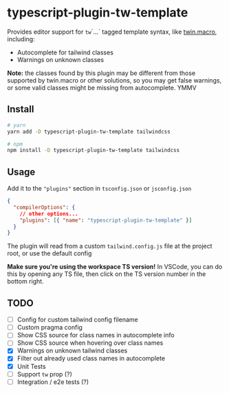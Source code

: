 # typescript-plugin-tw-template

Provides editor support for `tw`\`...\` tagged template syntax, like [twin.macro](https://github.com/ben-rogerson/twin.macro), including:

- Autocomplete for tailwind classes
- Warnings on unknown classes

**Note:** the classes found by this plugin may be different from those supported by twin.macro or other solutions, so you may get false warnings, or some valid classes might be missing from autocomplete. YMMV

## Install

```bash
# yarn
yarn add -D typescript-plugin-tw-template tailwindcss

# npm
npm install -D typescript-plugin-tw-template tailwindcss
```

## Usage

Add it to the `"plugins"` section in `tsconfig.json` or `jsconfig.json`

```json
{
  "compilerOptions": {
    // other options...
    "plugins": [{ "name": "typescript-plugin-tw-template" }]
  }
}
```

The plugin will read from a custom `tailwind.config.js` file at the project root, or use the default config

**Make sure you're using the workspace TS version!** In VSCode, you can do this by opening any TS file, then click on the TS version number in the bottom right.

## TODO

- [ ] Config for custom tailwind config filename
- [ ] Custom pragma config
- [ ] Show CSS source for class names in autocomplete info
- [ ] Show CSS source when hovering over class names
- [x] Warnings on unknown tailwind classes
- [x] Filter out already used class names in autocomplete
- [x] Unit Tests
- [ ] Support `tw` prop (?)
- [ ] Integration / e2e tests (?)
